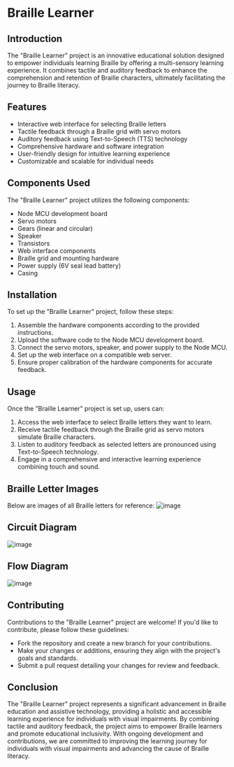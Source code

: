 # Braille Learner

## Introduction
The "Braille Learner" project is an innovative educational solution designed to empower individuals learning Braille by offering a multi-sensory learning experience. It combines tactile and auditory feedback to enhance the comprehension and retention of Braille characters, ultimately facilitating the journey to Braille literacy.

## Features
- Interactive web interface for selecting Braille letters
- Tactile feedback through a Braille grid with servo motors
- Auditory feedback using Text-to-Speech (TTS) technology
- Comprehensive hardware and software integration
- User-friendly design for intuitive learning experience
- Customizable and scalable for individual needs

## Components Used
The "Braille Learner" project utilizes the following components:
- Node MCU development board
- Servo motors
- Gears (linear and circular)
- Speaker
- Transistors
- Web interface components
- Braille grid and mounting hardware
- Power supply (6V seal lead battery)
- Casing

## Installation
To set up the "Braille Learner" project, follow these steps:
1. Assemble the hardware components according to the provided instructions.
2. Upload the software code to the Node MCU development board.
3. Connect the servo motors, speaker, and power supply to the Node MCU.
4. Set up the web interface on a compatible web server.
5. Ensure proper calibration of the hardware components for accurate feedback.

## Usage
Once the "Braille Learner" project is set up, users can:
1. Access the web interface to select Braille letters they want to learn.
2. Receive tactile feedback through the Braille grid as servo motors simulate Braille characters.
3. Listen to auditory feedback as selected letters are pronounced using Text-to-Speech technology.
4. Engage in a comprehensive and interactive learning experience combining touch and sound.


## Braille Letter Images
Below are images of all Braille letters for reference:
![image](https://github.com/bpranav83/Braille-Learner/assets/140311471/f9e59503-9d54-405b-87a1-8f7a0c6584c0)
 
## Circuit Diagram
![image](https://github.com/bpranav83/Braille-Learner/assets/140311471/f41a76a7-2c7e-4958-ba60-f34cb657f8fa)

## Flow Diagram
![image](https://github.com/bpranav83/Braille-Learner/assets/140311471/f72a969e-73f0-4fc0-8f6c-fe5978c2c893)

## Contributing
Contributions to the "Braille Learner" project are welcome! If you'd like to contribute, please follow these guidelines:
- Fork the repository and create a new branch for your contributions.
- Make your changes or additions, ensuring they align with the project's goals and standards.
- Submit a pull request detailing your changes for review and feedback.

## Conclusion
The "Braille Learner" project represents a significant advancement in Braille education and assistive technology, providing a holistic and accessible learning experience for individuals with visual impairments. By combining tactile and auditory feedback, the project aims to empower Braille learners and promote educational inclusivity. With ongoing development and contributions, we are committed to improving the learning journey for individuals with visual impairments and advancing the cause of Braille literacy.

